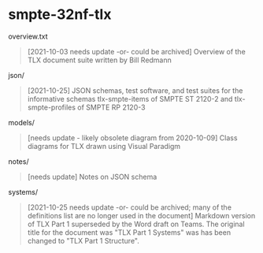 # smpte-32nf-tlx


overview.txt
> [2021-10-03 needs update -or- could be archived] Overview of the TLX document suite written by Bill Redmann

json/
> [2021-10-25] JSON schemas, test software, and test suites for the informative schemas tlx-smpte-items of SMPTE ST 2120-2 and tlx-smpte-profiles of SMPTE RP 2120-3

models/
> [needs update - likely obsolete diagram from 2020-10-09] Class diagrams for TLX drawn using Visual Paradigm

notes/
> [needs update] Notes on JSON schema

systems/
> [2021-10-25 needs update -or- could be archived; many of the definitions list are no longer used in the document] Markdown version of TLX Part 1 superseded by the Word draft on Teams.
The original title for the document was "TLX Part 1 Systems" was has been changed to "TLX Part 1 Structure".

